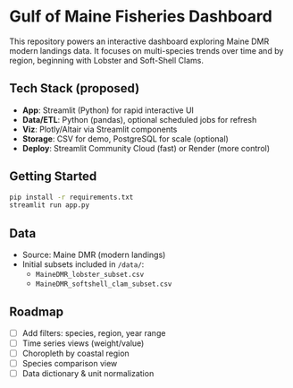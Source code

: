 # Gulf of Maine Fisheries Dashboard

This repository powers an interactive dashboard exploring Maine DMR modern landings data.
It focuses on multi-species trends over time and by region, beginning with Lobster and Soft-Shell Clams.

## Tech Stack (proposed)
- **App**: Streamlit (Python) for rapid interactive UI
- **Data/ETL**: Python (pandas), optional scheduled jobs for refresh
- **Viz**: Plotly/Altair via Streamlit components
- **Storage**: CSV for demo, PostgreSQL for scale (optional)
- **Deploy**: Streamlit Community Cloud (fast) or Render (more control)

## Getting Started
```bash
pip install -r requirements.txt
streamlit run app.py
```

## Data
- Source: Maine DMR (modern landings)
- Initial subsets included in `/data/`:
  - `MaineDMR_lobster_subset.csv`
  - `MaineDMR_softshell_clam_subset.csv`

## Roadmap
- [ ] Add filters: species, region, year range
- [ ] Time series views (weight/value)
- [ ] Choropleth by coastal region
- [ ] Species comparison view
- [ ] Data dictionary & unit normalization
